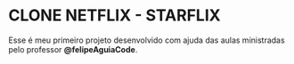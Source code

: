 # CLONE NETFLIX - STARFLIX

Esse é meu primeiro projeto desenvolvido com ajuda das aulas ministradas pelo professor **@felipeAguiaCode**.
